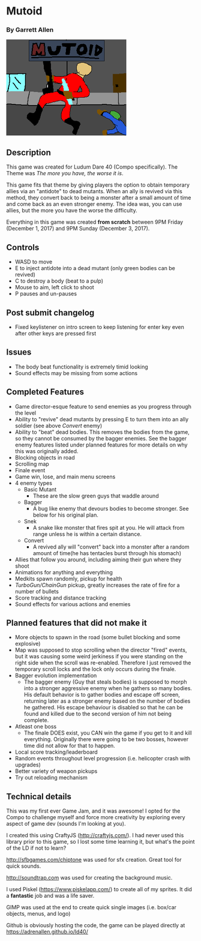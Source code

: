 # Mutoid
### By Garrett Allen

![Mutoid Cover](/assets/cover.png "")

## Description
This game was created for Ludum Dare 40 (Compo specifically).  The Theme was *The more you have, the worse it is*.

This game fits that theme by giving players the option to obtain temporary allies via an "antidote" to dead mutants.  When an ally is revived via this method, they convert back to being a monster after a small amount of time and come back as an even stronger enemy.  The idea was, you can use allies, but the more you have the worse the difficulty.

Everything in this game was created **from scratch** between 9PM Friday (December 1, 2017) and 9PM Sunday (December 3, 2017).

## Controls
- WASD to move
- E to inject antidote into a dead mutant (only green bodies can be revived)
- C to destroy a body (beat to a pulp)
- Mouse to aim, left click to shoot
- P pauses and un-pauses

## Post submit changelog
- Fixed keylistener on intro screen to keep listening for enter key even after other keys are pressed first

## Issues
- The body beat functionality is extremely timid looking
- Sound effects may be missing from some actions

## Completed Features
- Game director-esque feature to send enemies as you progress through the level
- Ability to "revive" dead mutants by pressing E to turn them into an ally soldier (see above *Convert* enemy)
- Ability to "beat" dead bodies.  This removes the bodies from the game, so they cannot be consumed by the bagger enemies.  See the bagger enemy features listed under planned features for more details on why this was originally added.
- Blocking objects in road
- Scrolling map
- Finale event
- Game win, lose, and main menu screens
- 4 enemy types
    - Basic Mutant
        - These are the slow green guys that waddle around
    - Bagger
        - A bug like enemy that devours bodies to become stronger.  See below for his original plan.
    - Snek
        - A snake like monster that fires spit at you.  He will attack from range unless he is within a certain distance.
    - Convert
        - A revived ally will "convert" back into a monster after a random amount of time(he has tentacles burst through his stomach)
- Allies that follow you around, including aiming their gun where they shoot
- Animations for anything and everything
- Medkits spawn randomly, pickup for health
- *TurboGun/ChainGun* pickup, greatly increases the rate of fire for a number of bullets
- Score tracking and distance tracking
- Sound effects for various actions and enemies


## Planned features that did not make it
- More objects to spawn in the road (some bullet blocking and some explosive)
- Map was supposed to stop scrolling when the director "fired" events, but it was causing some weird jerkiness if you were standing on the right side when the scroll was re-enabled.  Therefore I just removed the temporary scroll locks and the lock only occurs during the finale.
- Bagger evolution implementation
    - The bagger enemy (Guy that steals bodies) is supposed to morph into a stronger aggressive enemy when he gathers so many bodies. His default behavior is to gather bodies and escape off screen, returning later as a stronger enemy based on the number of bodies he gathered. His escape behaviour is disabled so that he can be found and killed due to the second version of him not being complete.
- Atleast one boss 
    - The finale DOES exist, you CAN win the game if you get to it and kill everything.  Originally there were going to be two bosses, however time did not allow for that to happen.
- Local score tracking/leaderboard
- Random events throughout level progression (i.e. helicopter crash with upgrades)
- Better variety of weapon pickups
- Try out reloading mechanism


## Technical details
This was my first ever Game Jam, and it was awesome!  I opted for the Compo to challenge myself and force more creativity by exploring every aspect of game dev (sounds I'm looking at you).

I created this using CraftyJS (http://craftyjs.com/).  I had never used this library prior to this game, so I lost some time learning it, but what's the point of the LD if not to learn?

http://sfbgames.com/chiptone was used for sfx creation.  Great tool for quick sounds.

http://soundtrap.com was used for creating the background music.

I used Piskel (https://www.piskelapp.com/) to create all of my sprites.  It did a **fantastic** job and was a life saver.

GIMP was used at the end to create quick single images (i.e. box/car objects, menus, and logo)

Github is obviously hosting the code, the game can be played directly at https://adrenallen.github.io/ld40/